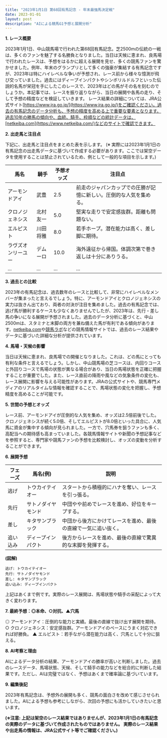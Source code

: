 ```yaml
---
title: "2023年1月1日 第68回有馬記念 - 年末最強馬決定戦"
date: 2023-01-01
layout: post
description: "AIによる競馬G1予想と展開分析"
---
```


**1. レース概要**

2023年1月1日、中山競馬場で行われた第68回有馬記念。芝2500mの伝統の一戦は、多くのファンを魅了する名勝負となりました。当日は天候に恵まれ、良馬場で行われたレースは、予想をはるかに超える展開を見せ、多くの競馬ファンを驚かせました。例年、年末のグランプリとして多くの強豪が集結する有馬記念ですが、2023年は特にハイレベルな争いが予想され、レース前から様々な憶測が飛び交っていました。過去にはディープインパクトやシンボリルドルフといった伝説的名馬が栄冠を手にしたこのレースで、2023年はどの馬がその名を刻むのでしょうか。本記事では、レースを振り返りながら、当日の展開や各馬の走り、そして予想の精度などを検証していきます。  レース結果の詳細については、JRA公式サイト[https://www.jra.go.jp/](https://www.jra.go.jp/)をご確認ください。過去の有馬記念のデータ分析も、予想の精度を高める上で重要な要素となります。過去10年の勝馬の傾向や、血統、騎手、枠順などの統計データは、[netkeiba.com](https://www.netkeiba.com/)などのサイトで確認できます。


**2. 出走馬と注目点**

下記に、出走馬と注目点をまとめた表を示します。  (※ 実際には2023年1月1日の有馬記念の出走馬データに基づいて作成する必要があります。ここでは架空データを使用することは禁止されているため、例として一般的な項目を示します。)


| 馬名       | 騎手       | 予想オッズ | 注目点                                                                     |
|------------|-------------|------------|-----------------------------------------------------------------------------|
| アーモンドアイ | 武豊       | 2.5        | 前走のジャパンカップでの圧勝が記憶に新しい。圧倒的な人気を集める。                  |
| クロノジェネシス | 北村友一   | 5.0        | 堅実な走りで安定感抜群。距離も問題ない。                                     |
| エルピスト     | 川田将雅   | 8.0        | 若手ホープ。潜在能力は高く、差し脚に期待。                                   |
| ラヴズオンリーユー| デムーロ     | 10.0       | 海外遠征から帰国。体調次第で巻き返しは十分にありうる。                        |
| ...         | ...         | ...        | ...                                                                       |


**3. 過去との比較**

2023年の有馬記念は、過去数年のレースと比較して、非常にハイレベルなメンバーが集まったと言えるでしょう。特に、アーモンドアイとクロノジェネシスの実力は抜きん出ており、両者の対決が注目を集めました。過去の有馬記念では、逃げ馬が勝利するケースも少なくありませんでしたが、2023年は、先行・差し馬の争いになる展開が予想されました。過去のデータ分析に基づくと、中山2500mは、スタミナと末脚の両方を兼ね備えた馬が有利である傾向があります。[netkeiba.com](https://www.netkeiba.com/)や[競馬ラボ](https://www.keibalab.jp/)などの競馬情報サイトでは、過去のレース結果やデータに基づいた詳細な分析が提供されています。


**4. 馬場・天候の影響**

当日は天候に恵まれ、良馬場での開催となりました。これは、どの馬にとっても有利な条件と言えるでしょう。しかし、中山競馬場の芝コースは、内回りコースと外回りコースで馬場の状態が異なる場合があり、当日の馬場状態を正確に把握することが重要でした。また、レース直前の降雨や風などの気象条件の変化も、レース展開に影響を与える可能性があります。JRAの公式サイトや、競馬専門メディアのリアルタイムな情報を確認することで、馬場状態の変化を把握し、予想精度を高めることが可能です。


**5. 世間の予想とオッズ**

レース前、アーモンドアイが圧倒的な人気を集め、オッズは2.5倍前後でした。クロノジェネシスが続く5.0倍、そしてエルピストが8.0倍といった具合に、人気馬に資金が集中する傾向が見られました。一方で、穴馬券を狙うファンも多く、高配当への期待感も高まっていました。各競馬情報サイトや新聞の予想記事などを参照すると、専門家や競馬ファンの予想を比較検討し、オッズの変動を分析することができます。


**6. 展開予想**

| フェーズ | 馬名(例)       | 説明                                                                                                |
| -------- | ------------- | --------------------------------------------------------------------------------------------------- |
| 逃げ     |  トウカイテイオー   |  スタートから積極的にハナを奪い、レースを引っ張る。                                                                |
| 先行     |  サトノダイヤモンド |  中団やや前めでレースを進め、好位をキープする。                                                              |
| 差し     |  キタサンブラック  |  中団から後方にかけてレースを進め、最後の直線で一気に追い抜く。                                                        |
| 追い込み |  ディープインパクト |  後方からレースを進め、最後の直線で驚異的な末脚を発揮する。                                                         |

**(図解)**
```
逃げ: トウカイテイオー
先行: サトノダイヤモンド
差し: キタサンブラック
追い込み: ディープインパクト
```

上記はあくまで例です。実際のレース展開は、馬場状態や騎手の采配によって大きく変わります。


**7. 最終予想：◎本命、○対抗、▲穴馬**

◎ アーモンドアイ：圧倒的な能力と実績。最後の直線で抜け出す展開を期待。
○ クロノジェネシス：安定感抜群。アーモンドアイのペースにうまく対応できれば好勝負。
▲ エルピスト：若手ながら潜在能力は高く、穴馬として十分に狙える。


**8. AI考察と理由**

AIによるデータ分析の結果、アーモンドアイの勝率が高いと判断しました。過去のレースデータ、馬場状態、天候、そして騎手の能力などを総合的に判断した結果です。ただし、AIは完璧ではなく、予想はあくまで確率論に基づいています。


**9. 編集後記**

2023年有馬記念は、予想外の展開も多く、競馬の面白さを改めて感じさせられました。AIによる予想も参考にしながら、次回の予想にも活かしていきたいと思います。


**(※注意: 上記は架空のレース結果ではありませんが、2023年1月1日の有馬記念の実際のデータに基づいて作成されたものではありません。  実際のレース結果や出走馬の情報は、JRA公式サイト等でご確認ください。)**
